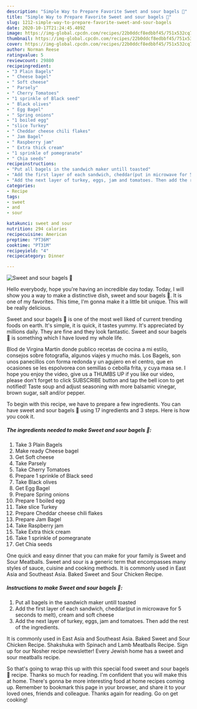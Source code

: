 ```yaml
---
description: "Simple Way to Prepare Favorite Sweet and sour bagels 🤩"
title: "Simple Way to Prepare Favorite Sweet and sour bagels 🤩"
slug: 1212-simple-way-to-prepare-favorite-sweet-and-sour-bagels
date: 2020-10-17T21:24:45.409Z
image: https://img-global.cpcdn.com/recipes/22b0ddcf8edbbf45/751x532cq70/sweet-and-sour-bagels-🤩-recipe-main-photo.jpg
thumbnail: https://img-global.cpcdn.com/recipes/22b0ddcf8edbbf45/751x532cq70/sweet-and-sour-bagels-🤩-recipe-main-photo.jpg
cover: https://img-global.cpcdn.com/recipes/22b0ddcf8edbbf45/751x532cq70/sweet-and-sour-bagels-🤩-recipe-main-photo.jpg
author: Norman Reese
ratingvalue: 5
reviewcount: 29880
recipeingredient:
- "3 Plain Bagels"
- " Cheese bagel"
- " Soft cheese"
- " Parsely"
- " Cherry Tomatoes"
- "1 sprinkle of Black seed"
- " Black olives"
- " Egg Bagel"
- " Spring onions"
- "1 boiled egg"
- "slice Turkey"
- " Cheddar cheese chili flakes"
- " Jam Bagel"
- " Raspberry jam"
- " Extra thick cream"
- "1 sprinkle of pomegranate"
- " Chia seeds"
recipeinstructions:
- "Put all bagels in the sandwich maker untill toasted"
- "Add the first layer of each sandwich, cheddar(put in microwave for 5 seconds to melt), cream and soft cheese"
- "Add the next layer of turkey, eggs, jam and tomatoes. Then add the rest of the ingredients."
categories:
- Recipe
tags:
- sweet
- and
- sour

katakunci: sweet and sour 
nutrition: 294 calories
recipecuisine: American
preptime: "PT36M"
cooktime: "PT31M"
recipeyield: "4"
recipecategory: Dinner

---
```



![Sweet and sour bagels 🤩](https://img-global.cpcdn.com/recipes/22b0ddcf8edbbf45/751x532cq70/sweet-and-sour-bagels-🤩-recipe-main-photo.jpg)

Hello everybody, hope you're having an incredible day today. Today, I will show you a way to make a distinctive dish, sweet and sour bagels 🤩. It is one of my favorites. This time, I'm gonna make it a little bit unique. This will be really delicious.

Sweet and sour bagels 🤩 is one of the most well liked of current trending foods on earth. It's simple, it is quick, it tastes yummy. It's appreciated by millions daily. They are fine and they look fantastic. Sweet and sour bagels 🤩 is something which I have loved my whole life.

Blod de Virgina Martín donde publico recetas de cocina a mi estilo, consejos sobre fotografía, algunos viajes y mucho más. Los Bagels, son unos panecillos con forma redonda y un agujero en el centro, que en ocasiones se les espolvorea con semillas o cebolla frita, y cuya masa se. I hope you enjoy the video, give us a THUMBS UP if you like our video, please don&#39;t forget to click SUBSCRIBE button and tap the bell icon to get notified! Taste soup and adjust seasoning with more balsamic vinegar, brown sugar, salt and/or pepper.


To begin with this recipe, we have to prepare a few ingredients. You can have sweet and sour bagels 🤩 using 17 ingredients and 3 steps. Here is how you cook it.

<!--inarticleads1-->

##### The ingredients needed to make Sweet and sour bagels 🤩:

1. Take 3 Plain Bagels
1. Make ready  Cheese bagel
1. Get  Soft cheese
1. Take  Parsely
1. Take  Cherry Tomatoes
1. Prepare 1 sprinkle of Black seed
1. Take  Black olives
1. Get  Egg Bagel
1. Prepare  Spring onions
1. Prepare 1 boiled egg
1. Take slice Turkey
1. Prepare  Cheddar cheese chili flakes
1. Prepare  Jam Bagel
1. Take  Raspberry jam
1. Take  Extra thick cream
1. Take 1 sprinkle of pomegranate
1. Get  Chia seeds


One quick and easy dinner that you can make for your family is Sweet and Sour Meatballs. Sweet and sour is a generic term that encompasses many styles of sauce, cuisine and cooking methods. It is commonly used in East Asia and Southeast Asia. Baked Sweet and Sour Chicken Recipe. 

<!--inarticleads2-->

##### Instructions to make Sweet and sour bagels 🤩:

1. Put all bagels in the sandwich maker untill toasted
1. Add the first layer of each sandwich, cheddar(put in microwave for 5 seconds to melt), cream and soft cheese
1. Add the next layer of turkey, eggs, jam and tomatoes. Then add the rest of the ingredients.


It is commonly used in East Asia and Southeast Asia. Baked Sweet and Sour Chicken Recipe. Shakshuka with Spinach and Lamb Meatballs Recipe. Sign up for our Nosher recipe newsletter! Every Jewish home has a sweet and sour meatballs recipe. 

So that's going to wrap this up with this special food sweet and sour bagels 🤩 recipe. Thanks so much for reading. I'm confident that you will make this at home. There's gonna be more interesting food at home recipes coming up. Remember to bookmark this page in your browser, and share it to your loved ones, friends and colleague. Thanks again for reading. Go on get cooking!
